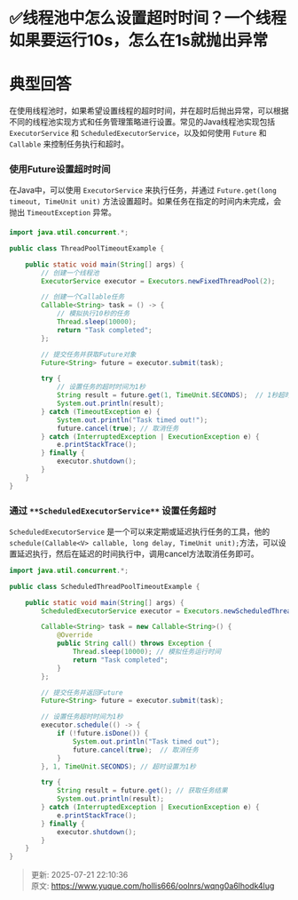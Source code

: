 # ✅线程池中怎么设置超时时间？一个线程如果要运行10s，怎么在1s就抛出异常

# 典型回答


在使用线程池时，如果希望设置线程的超时时间，并在超时后抛出异常，可以根据不同的线程池实现方式和任务管理策略进行设置。常见的Java线程池实现包括 `ExecutorService` 和 `ScheduledExecutorService`，以及如何使用 `Future` 和 `Callable` 来控制任务执行和超时。

### **使用Future设置超时时间**
在Java中，可以使用 `ExecutorService` 来执行任务，并通过 `Future.get(long timeout, TimeUnit unit)` 方法设置超时。如果任务在指定的时间内未完成，会抛出 `TimeoutException` 异常。

#### 
```java
import java.util.concurrent.*;

public class ThreadPoolTimeoutExample {

    public static void main(String[] args) {
        // 创建一个线程池
        ExecutorService executor = Executors.newFixedThreadPool(2);

        // 创建一个Callable任务
        Callable<String> task = () -> {
            // 模拟执行10秒的任务
            Thread.sleep(10000);
            return "Task completed";
        };

        // 提交任务并获取Future对象
        Future<String> future = executor.submit(task);

        try {
            // 设置任务的超时时间为1秒
            String result = future.get(1, TimeUnit.SECONDS);  // 1秒超时
            System.out.println(result);
        } catch (TimeoutException e) {
            System.out.println("Task timed out!");
            future.cancel(true); // 取消任务
        } catch (InterruptedException | ExecutionException e) {
            e.printStackTrace();
        } finally {
            executor.shutdown();
        }
    }
}
```



### **通过 **`**ScheduledExecutorService**`** 设置任务超时**
 `ScheduledExecutorService` 是一个可以来定期或延迟执行任务的工具，他的`schedule(Callable<V> callable, long delay, TimeUnit unit);`方法，可以设置延迟执行，然后在延迟的时间执行中，调用cancel方法取消任务即可。



```java
import java.util.concurrent.*;

public class ScheduledThreadPoolTimeoutExample {

    public static void main(String[] args) {
        ScheduledExecutorService executor = Executors.newScheduledThreadPool(2);

        Callable<String> task = new Callable<String>() {
            @Override
            public String call() throws Exception {
                Thread.sleep(10000); // 模拟任务运行时间
                return "Task completed";
            }
        };

        // 提交任务并返回Future
        Future<String> future = executor.submit(task);

        // 设置任务超时时间为1秒
        executor.schedule(() -> {
            if (!future.isDone()) {
                System.out.println("Task timed out");
                future.cancel(true);  // 取消任务
            }
        }, 1, TimeUnit.SECONDS); // 超时设置为1秒

        try {
            String result = future.get(); // 获取任务结果
            System.out.println(result);
        } catch (InterruptedException | ExecutionException e) {
            e.printStackTrace();
        } finally {
            executor.shutdown();
        }
    }
}
```



> 更新: 2025-07-21 22:10:36  
> 原文: <https://www.yuque.com/hollis666/oolnrs/wqng0a6lhodk4lug>